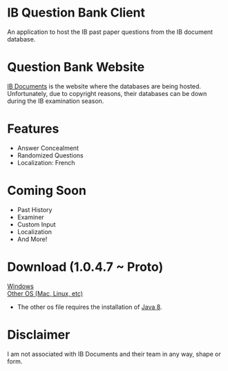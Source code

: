 # IB Question Bank Client
An application to host the IB past paper questions from the IB document database.

# Question Bank Website
<a href='https://www.ibdocuments.com/'>IB Documents</a> is the website where the databases are being hosted. Unfortunately, due to copyright reasons, their databases can be down during the IB examination season.

# Features
<ul>
  <li>Answer Concealment</li>
  <li>Randomized Questions</li>
  <li>Localization: French</li>
</ul>

# Coming Soon
<ul>
  <li>Past History</li>
  <li>Examiner</li>
  <li>Custom Input</li>
  <li>Localization</li>
  <li>And More!</li>
</ul>

# Download (1.0.4.7 ~ Proto)
<a href='https://github.com/CydiaBoss/IB-Question-Bank-Client/raw/master/program/IBQB-Proto-Win-Demo.jar'>Windows</a><br>
<a href='https://github.com/CydiaBoss/IB-Question-Bank-Client/raw/master/program/IBQB-Proto-Demo.jar'>Other OS (Mac, Linux, etc)</a>
<ul><li>The other os file requires the installation of <a href='https://www.java.com/en/download/'>Java 8</a>.</li></ul>

# Disclaimer
I am not associated with IB Documents and their team in any way, shape or form.

